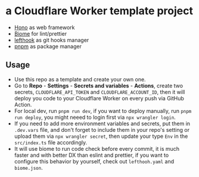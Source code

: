 # a Cloudflare Worker template project

- [Hono](https://hono.dev/) as web framework
- [Biome](https://biomejs.dev/) for lint/prettier
- [lefthook](https://github.com/evilmartians/lefthook) as git hooks manager
- [pnpm](https://pnpm.io/) as package manager

## Usage

- Use this repo as a template and create your own one.
- Go to **Repo** - **Settings** - **Secrets and variables** - **Actions**, create two secrets, `CLOUDFLARE_API_TOKEN` and `CLOUDFLARE_ACCOUNT_ID`, then it will deploy you code to your Cloudflare Worker on every push via GitHub Action.
- For local dev, run `pnpm run dev`, if you want to deploy manually, run `pnpm run deploy`, you might neeed to login first via `npx wrangler login`.
- If you need to add more environment variables and secrets, put them in `.dev.vars` file, and don't forget to include them in your repo's setting or upload them via `npx wrangler secret`, then update your type `Env` in the `src/index.ts` file accordingly.
- It will use biome to run code check before every commit, it is much faster and with better DX than eslint and prettier, if you want to configure this behavior by yourself, check out `lefthooh.yaml` and `biome.json`.
